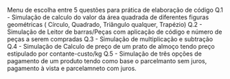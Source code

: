 Menu de escolha entre 5 questões para prática de elaboração de código
Q.1 - Simulação de calculo do valor da área quadrada de diferentes figuras geométricas ( Círculo, Quadrado, Triângulo qualquer, Trapézio)
Q.2 - Simulação de Leitor de barras/Peças com aplicação de código e número de peças a serem compradas
Q.3 - Simulação de multiplicação e subtração
Q.4 - Simulação de Calculo de preço de um prato de almoço tendo preço estipulado por contante-custo/kg
Q.5 - Simulação de três opções de pagamento de um produto tendo como base o parcelmanto sem juros, pagamento à vista e 
parcelamneto com juros.
